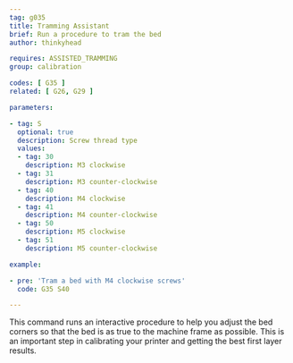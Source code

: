 ```yaml
---
tag: g035
title: Tramming Assistant
brief: Run a procedure to tram the bed
author: thinkyhead

requires: ASSISTED_TRAMMING
group: calibration

codes: [ G35 ]
related: [ G26, G29 ]

parameters:

- tag: S
  optional: true
  description: Screw thread type
  values:
  - tag: 30
    description: M3 clockwise
  - tag: 31
    description: M3 counter-clockwise
  - tag: 40
    description: M4 clockwise
  - tag: 41
    description: M4 counter-clockwise
  - tag: 50
    description: M5 clockwise
  - tag: 51
    description: M5 counter-clockwise

example:

- pre: 'Tram a bed with M4 clockwise screws'
  code: G35 S40

---
```


This command runs an interactive procedure to help you adjust the bed corners so that the bed is as true to the machine frame as possible. This is an important step in calibrating your printer and getting the best first layer results.

